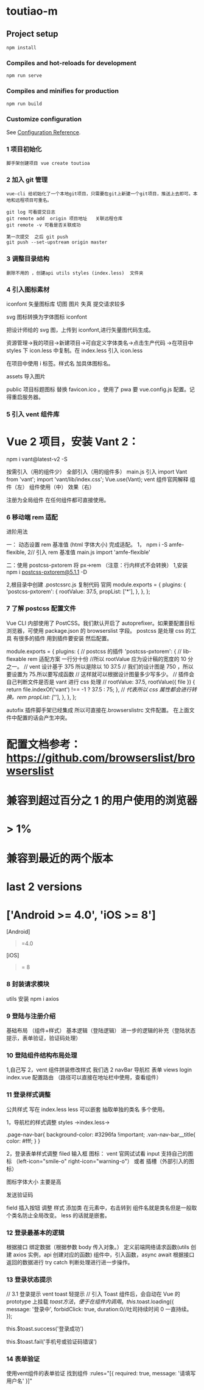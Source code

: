 # toutiao-m

## Project setup

```
npm install
```

### Compiles and hot-reloads for development

```
npm run serve
```

### Compiles and minifies for production

```
npm run build
```

### Customize configuration

See [Configuration Reference](https://cli.vuejs.org/config/).

### 1 项目初始化

```
脚手架创建项目 vue create toutioa

```

### 2 加入 git 管理

```
vue-cli 给初始化了一个本地git项目，只需要在git上新建一个git项目，推送上去即可。本地和远程项目可重名。

git log 可看提交日志
git remote add  origin 项目地址   关联远程仓库
git remote -v 可看是否关联成功

第一次提交  之后 git push
git push --set-upstream origin master
```

### 3 调整目录结构

```
删除不用的 ，创建api utils styles (index.less)  文件夹

```

### 4 引入图标素材

iconfont 矢量图标库
切图 图片 失真 提交请求较多

svg 图标转换为字体图标 iconfont

把设计师给的 svg 图，上传到 iconfont,进行矢量图代码生成。

资源管理->我的项目->新建项目->可自定义字体类名->点击生产代码
->在项目中 styles 下 icon.less 中复制。在 index.less 引入 icon.less

在项目中使用 i 标签。样式名 加具体图标名。

assets 导入图片

public 项目标题图标 替换 favicon.ico 。使用了 pwa 要 vue.config.js 配置。记得重启服务器。

### 5 引入 vent 组件库

# Vue 2 项目，安装 Vant 2：

npm i vant@latest-v2 -S

按需引入（用的组件少）
全部引入（用的组件多）
main.js 引入
import Vant from 'vant';
import 'vant/lib/index.css';
Vue.use(Vant);
vent 组件官网解释 组件（左） 组件使用（中） 效果（右）

注册为全局组件 在任何组件都可直接使用。

### 6 移动端 rem 适配

进阶用法

一： 动态设置 rem 基准值 (html 字体大小) 完成适配。
1， npm i -S amfe-flexible,
2// 引入 rem 基准值 main.js
import 'amfe-flexible'

二：使用 postcss-pxtorem 将 px->rem （注意：行内样式不会转换）
1,安装
npm i postcss-pxtorem@5.1.1 -D

2,根目录中创建 .postcssrc.js
复制代码 官网
module.exports = {
plugins: {
'postcss-pxtorem': {
rootValue: 37.5,
propList: ['*'],
},
},
};

### 7 了解 postcss 配置文件

Vue CLI 内部使用了 PostCSS。我们默认开启了 autoprefixer。如果要配置目标浏览器，可使用 package.json 的 browserslist 字段。
postcss 是处理 css 的工具
有很多的插件 用到插件要安装 然后配置。

module.exports = {
plugins: {
// postcss 的插件
'postcss-pxtorem': {
// lib-flexable rem 适配方案 一行分十份
//所以 rootValue 应为设计稿的宽度的 10 分之一。
// vent 设计基于 375 所以是除以 10 37.5
// 我们的设计图是 750 ，所以要设置为 75.所以要写成函数
// 这样就可以根据设计图量多少写多少。
// 插件会自己判断文件是否是 vant 进行 css 处理
// rootValue: 37.5,
rootValue({ file }) {
return file.indexOf('vant') !== -1 ? 37.5 : 75;
},
// _代表所以 css 属性都会进行转换。rem
propList: ['_'],
},
},
};

autofix 插件脚手架已经集成 所以可直接在.browserslistrc 文件配置。 在上面文件中配置的话会产生冲突。

# 配置文档参考：https://github.com/browserslist/browserslist

# 兼容到超过百分之 1 的用户使用的浏览器

# > 1%

# 兼容到最近的两个版本

# last 2 versions

# ['Android >= 4.0', 'iOS >= 8']

[Android]

> =4.0

[iOS]

> = 8

### 8 封装请求模块

utils
安装
npm i axios

### 9 登陆与注册介绍

基础布局 （组件+样式）
基本逻辑（登陆逻辑）
进一步的逻辑的补充（登陆状态提示，表单验证，验证码处理）

### 10 登陆组件结构布局处理

1,自己写
2，vent 组件拼装修改样式
我们选 2
navBar 导航栏
表单
views login index.vue 配置路由 （路径可以直接在地址栏中使用，查看组件）

### 11 登录样式调整

公共样式 写在 index.less less 可以嵌套 抽取单独的类名 多个使用。

1，导航栏的样式调整
styles ->index.less->

.page-nav-bar{
background-color: #3296fa !important;
.van-nav-bar\_\_title{
color: #fff;
}
}

2，登录表单样式调整
filed 输入框
图标： vent 官网试试看
input 支持自己的图标 （left-icon="smile-o" right-icon="warning-o"）
或者 插槽（外部引入的图标）

图标字体大小 主要是高
<van-field    name="" type="password" placeholder="请输入验证码" >
<i slot="left-icon" class="toutiao toutiao-yanzhengma"></i>
</van-field>

发送验证码

field 插入按钮
调整 样式 添加类
在元素中，右击转到 组件名就是类名但是一般取个类名防止全局改变。
less 的话就是嵌套。

### 12 登录最基本的逻辑

根据接口 绑定数据（根据参数 body 传入对象。）
定义前端网络请求函数(utils 创建 axios 实例，api 创建对应的函数)
组件中，引入函数，async await 根据接口返回的数据进行 try catch 判断处理进行进一步操作。

### 13 登录状态提示

// 3.1 登录提示 vent toast 轻提示
// 引入 Toast 组件后，会自动在 Vue 的 prototype 上挂载 $toast 方法，便于在组件内调用。
        this.$toast.loading({
message: '登录中',
forbidClick: true,
duration:0//吐司持续时间 0 一直持续。
});

this.$toast.success('登录成功')

this.$toast.fail('手机号或验证码错误')
### 14 表单验证
使用vent组件的表单验证  找到组件
:rules="[{ required: true, message: '请填写用户名' }]"